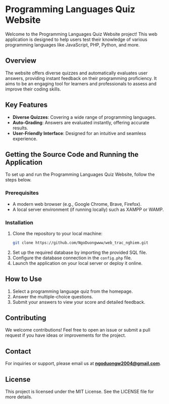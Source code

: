 # Programming Languages Quiz Website

Welcome to the Programming Languages Quiz Website project! This web application is designed to help users test their knowledge of various programming languages like JavaScript, PHP, Python, and more.

## Overview
The website offers diverse quizzes and automatically evaluates user answers, providing instant feedback on their programming proficiency. It aims to be an engaging tool for learners and professionals to assess and improve their coding skills.

## Key Features
- **Diverse Quizzes**: Covering a wide range of programming languages.
- **Auto-Grading**: Answers are evaluated instantly, offering accurate results.
- **User-Friendly Interface**: Designed for an intuitive and seamless experience.

## Getting the Source Code and Running the Application
To set up and run the Programming Languages Quiz Website, follow the steps below.

### Prerequisites
- A modern web browser (e.g., Google Chrome, Brave, Firefox).
- A local server environment (if running locally) such as XAMPP or WAMP.

### Installation
1. Clone the repository to your local machine:
   ```bash
   git clone https://github.com/NgoDuongwww/web_trac_nghiem.git
   ```
2. Set up the required database by importing the provided SQL file.
3. Configure the database connection in the `config.php` file.
4. Launch the application on your local server or deploy it online.

## How to Use
1. Select a programming language quiz from the homepage.
2. Answer the multiple-choice questions.
3. Submit your answers to view your score and detailed feedback.

## Contributing
We welcome contributions! Feel free to open an issue or submit a pull request if you have ideas or improvements for the project.

## Contact
For inquiries or support, please email us at **ngoduongw2004@gmail.com**.

## License
This project is licensed under the MIT License. See the LICENSE file for more details.
